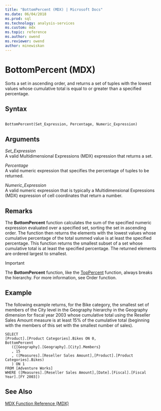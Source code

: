 ```yaml
---
title: "BottomPercent (MDX) | Microsoft Docs"
ms.date: 06/04/2018
ms.prod: sql
ms.technology: analysis-services
ms.custom: mdx
ms.topic: reference
ms.author: owend
ms.reviewer: owend
author: minewiskan
---
```

# BottomPercent (MDX)


  Sorts a set in ascending order, and returns a set of tuples with the lowest values whose cumulative total is equal to or greater than a specified percentage.  
  
## Syntax  
  
```  
  
BottomPercent(Set_Expression, Percentage, Numeric_Expression)   
```  
  
## Arguments  
 *Set_Expression*  
 A valid Multidimensional Expressions (MDX) expression that returns a set.  
  
 *Percentage*  
 A valid numeric expression that specifies the percentage of tuples to be returned.  
  
 *Numeric_Expression*  
 A valid numeric expression that is typically a Multidimensional Expressions (MDX) expression of cell coordinates that return a number.  
  
## Remarks  
 The **BottomPercent** function calculates the sum of the specified numeric expression evaluated over a specified set, sorting the set in ascending order. The function then returns the elements with the lowest values whose cumulative percentage of the total summed value is at least the specified percentage. This function returns the smallest subset of a set whose cumulative total is at least the specified percentage. The returned elements are ordered largest to smallest.  
  
> [!IMPORTANT]  
>  The **BottomPercent** function, like the [TopPercent](../mdx/toppercent-mdx.md) function, always breaks the hierarchy. For more information, see Order function.  
  
## Example  
 The following example returns, for the Bike category, the smallest set of members of the City level in the Geography hierarchy in the Geography dimension for fiscal year 2003 whose cumulative total using the Reseller Sales Amount measure is at least 15% of the cumulative total (beginning with the members of this set with the smallest number of sales).  
  
```  
SELECT  
[Product].[Product Categories].Bikes ON 0,  
BottomPercent  
   ({[Geography].[Geography].[City].Members}  
   , 15  
   , ([Measures].[Reseller Sales Amount],[Product].[Product Categories].Bikes)  
   ) ON 1  
FROM [Adventure Works]  
WHERE ([Measures].[Reseller Sales Amount],[Date].[Fiscal].[Fiscal Year].[FY 2003])  
```  
  
## See Also  
 [MDX Function Reference &#40;MDX&#41;](../mdx/mdx-function-reference-mdx.md)  
  
  
